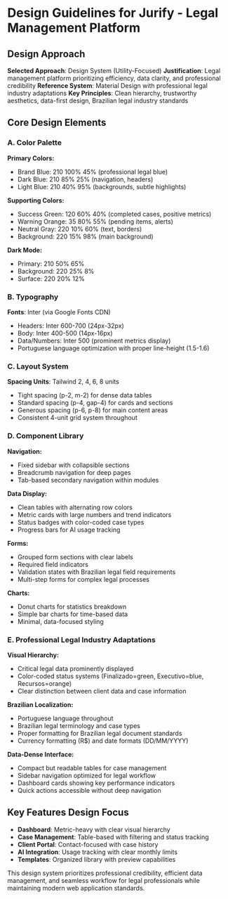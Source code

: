 # Design Guidelines for Jurify - Legal Management Platform

## Design Approach
**Selected Approach**: Design System (Utility-Focused)
**Justification**: Legal management platform prioritizing efficiency, data clarity, and professional credibility
**Reference System**: Material Design with professional legal industry adaptations
**Key Principles**: Clean hierarchy, trustworthy aesthetics, data-first design, Brazilian legal industry standards

## Core Design Elements

### A. Color Palette
**Primary Colors:**
- Brand Blue: 210 100% 45% (professional legal blue)
- Dark Blue: 210 85% 25% (navigation, headers)
- Light Blue: 210 40% 95% (backgrounds, subtle highlights)

**Supporting Colors:**
- Success Green: 120 60% 40% (completed cases, positive metrics)
- Warning Orange: 35 80% 55% (pending items, alerts)
- Neutral Gray: 220 10% 60% (text, borders)
- Background: 220 15% 98% (main background)

**Dark Mode:**
- Primary: 210 50% 65%
- Background: 220 25% 8%
- Surface: 220 20% 12%

### B. Typography
**Fonts**: Inter (via Google Fonts CDN)
- Headers: Inter 600-700 (24px-32px)
- Body: Inter 400-500 (14px-16px)
- Data/Numbers: Inter 500 (prominent metrics display)
- Portuguese language optimization with proper line-height (1.5-1.6)

### C. Layout System
**Spacing Units**: Tailwind 2, 4, 6, 8 units
- Tight spacing (p-2, m-2) for dense data tables
- Standard spacing (p-4, gap-4) for cards and sections  
- Generous spacing (p-6, p-8) for main content areas
- Consistent 4-unit grid system throughout

### D. Component Library

**Navigation:**
- Fixed sidebar with collapsible sections
- Breadcrumb navigation for deep pages
- Tab-based secondary navigation within modules

**Data Display:**
- Clean tables with alternating row colors
- Metric cards with large numbers and trend indicators
- Status badges with color-coded case types
- Progress bars for AI usage tracking

**Forms:**
- Grouped form sections with clear labels
- Required field indicators
- Validation states with Brazilian legal field requirements
- Multi-step forms for complex legal processes

**Charts:**
- Donut charts for statistics breakdown
- Simple bar charts for time-based data
- Minimal, data-focused styling

### E. Professional Legal Industry Adaptations

**Visual Hierarchy:**
- Critical legal data prominently displayed
- Color-coded status systems (Finalizado=green, Executivo=blue, Recursos=orange)
- Clear distinction between client data and case information

**Brazilian Localization:**
- Portuguese language throughout
- Brazilian legal terminology and case types
- Proper formatting for Brazilian legal document standards
- Currency formatting (R$) and date formats (DD/MM/YYYY)

**Data-Dense Interface:**
- Compact but readable tables for case management
- Sidebar navigation optimized for legal workflow
- Dashboard cards showing key performance indicators
- Quick actions accessible without deep navigation

## Key Features Design Focus
- **Dashboard**: Metric-heavy with clear visual hierarchy
- **Case Management**: Table-based with filtering and status tracking  
- **Client Portal**: Contact-focused with case history
- **AI Integration**: Usage tracking with clear monthly limits
- **Templates**: Organized library with preview capabilities

This design system prioritizes professional credibility, efficient data management, and seamless workflow for legal professionals while maintaining modern web application standards.